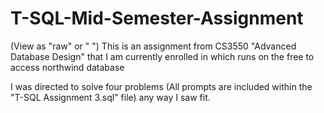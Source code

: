 # T-SQL-Mid-Semester-Assignment
(View as "raw" or " ")
This is an assignment from CS3550 "Advanced Database Design" that I am currently enrolled in which runs on the free to access northwind
database

I was directed to solve four problems (All prompts are included within the "T-SQL Assignment 3.sql" file) any way I saw fit.

